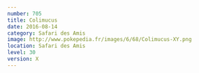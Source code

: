 ```yaml
---
number: 705
title: Colimucus
date: 2016-08-14
category: Safari des Amis
image: http://www.pokepedia.fr/images/6/68/Colimucus-XY.png
location: Safari des Amis
level: 30
version: X
---
```

